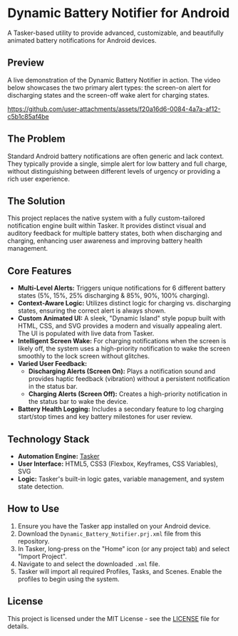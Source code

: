 # Dynamic Battery Notifier for Android

A Tasker-based utility to provide advanced, customizable, and beautifully animated battery notifications for Android devices.

## Preview

A live demonstration of the Dynamic Battery Notifier in action. The video below showcases the two primary alert types: the screen-on alert for discharging states and the screen-off wake alert for charging states.

https://github.com/user-attachments/assets/f20a16d6-0084-4a7a-af12-c5b1c85af4be

## The Problem
Standard Android battery notifications are often generic and lack context. They typically provide a single, simple alert for low battery and full charge, without distinguishing between different levels of urgency or providing a rich user experience.

## The Solution
This project replaces the native system with a fully custom-tailored notification engine built within Tasker. It provides distinct visual and auditory feedback for multiple battery states, both when discharging and charging, enhancing user awareness and improving battery health management.

## Core Features
*   **Multi-Level Alerts:** Triggers unique notifications for 6 different battery states (5%, 15%, 25% discharging & 85%, 90%, 100% charging).
*   **Context-Aware Logic:** Utilizes distinct logic for charging vs. discharging states, ensuring the correct alert is always shown.
*   **Custom Animated UI:** A sleek, "Dynamic Island" style popup built with HTML, CSS, and SVG provides a modern and visually appealing alert. The UI is populated with live data from Tasker.
*   **Intelligent Screen Wake:** For charging notifications when the screen is likely off, the system uses a high-priority notification to wake the screen smoothly to the lock screen without glitches.
*   **Varied User Feedback:**
    *   **Discharging Alerts (Screen On):** Plays a notification sound and provides haptic feedback (vibration) without a persistent notification in the status bar.
    *   **Charging Alerts (Screen Off):** Creates a high-priority notification in the status bar to wake the device.
*   **Battery Health Logging:** Includes a secondary feature to log charging start/stop times and key battery milestones for user review.

## Technology Stack
*   **Automation Engine:** [Tasker](https://tasker.joaoapps.com/)
*   **User Interface:** HTML5, CSS3 (Flexbox, Keyframes, CSS Variables), SVG
*   **Logic:** Tasker's built-in logic gates, variable management, and system state detection.

## How to Use
1.  Ensure you have the Tasker app installed on your Android device.
2.  Download the `Dynamic_Battery_Notifier.prj.xml` file from this repository.
3.  In Tasker, long-press on the "Home" icon (or any project tab) and select "Import Project".
4.  Navigate to and select the downloaded `.xml` file.
5.  Tasker will import all required Profiles, Tasks, and Scenes. Enable the profiles to begin using the system.

## License
This project is licensed under the MIT License - see the [LICENSE](LICENSE) file for details.
